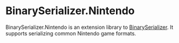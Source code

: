 # BinarySerializer.Nintendo
BinarySerializer.Nintendo is an extension library to [BinarySerializer](https://github.com/BinarySerializer/BinarySerializer). It supports serializing common Nintendo game formats.